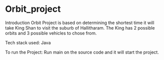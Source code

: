 # Orbit_project

Introduction
Orbit Project is based on determining the shortest time it will take King Shan to visit the suburb of Hallitharam. 
The King has 2 possible orbits and 3 possible vehicles to chose from.

Tech stack used:
Java

To run the Project:
Run main on the source code and it will start the project.
